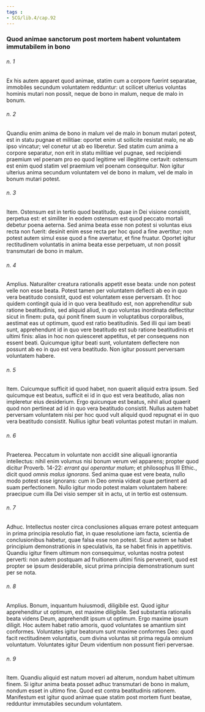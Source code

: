 ```yaml
---
tags : 
- SCG/lib.4/cap.92
---
```


### Quod animae sanctorum post mortem habent voluntatem immutabilem in bono

###### n. 1
Ex his autem apparet quod animae, statim cum a corpore fuerint separatae, immobiles secundum voluntatem redduntur: ut scilicet ulterius voluntas hominis mutari non possit, neque de bono in malum, neque de malo in bonum.

###### n. 2
Quandiu enim anima de bono in malum vel de malo in bonum mutari potest, est in statu pugnae et militiae: oportet enim ut sollicite resistat malo, ne ab ipso vincatur; vel conetur ut ab eo liberetur. Sed statim cum anima a corpore separatur, non erit in statu militiae vel pugnae, sed recipiendi praemium vel poenam pro eo quod legitime vel illegitime certavit: ostensum est enim quod statim vel praemium vel poenam consequitur. Non igitur ulterius anima secundum voluntatem vel de bono in malum, vel de malo in bonum mutari potest.

###### n. 3
Item. Ostensum est in tertio quod beatitudo, quae in Dei visione consistit, perpetua est: et similiter in eodem ostensum est quod peccato mortali debetur poena aeterna. Sed anima beata esse non potest si voluntas eius recta non fuerit: desinit enim esse recta per hoc quod a fine avertitur; non potest autem simul esse quod a fine avertatur, et fine fruatur. Oportet igitur rectitudinem voluntatis in anima beata esse perpetuam, ut non possit transmutari de bono in malum.

###### n. 4
Amplius. Naturaliter creatura rationalis appetit esse beata: unde non potest velle non esse beata. Potest tamen per voluntatem deflecti ab eo in quo vera beatitudo consistit, quod est voluntatem esse perversam. Et hoc quidem contingit quia id in quo vera beatitudo est, non apprehenditur sub ratione beatitudinis, sed aliquid aliud, in quo voluntas inordinata deflectitur sicut in finem: puta, qui ponit finem suum in voluptatibus corporalibus, aestimat eas ut optimum, quod est ratio beatitudinis. Sed illi qui iam beati sunt, apprehendunt id in quo vere beatitudo est sub ratione beatitudinis et ultimi finis: alias in hoc non quiesceret appetitus, et per consequens non essent beati. Quicumque igitur beati sunt, voluntatem deflectere non possunt ab eo in quo est vera beatitudo. Non igitur possunt perversam voluntatem habere.

###### n. 5
Item. Cuicumque sufficit id quod habet, non quaerit aliquid extra ipsum. Sed quicumque est beatus, sufficit ei id in quo est vera beatitudo, alias non impleretur eius desiderium. Ergo quicunque est beatus, nihil aliud quaerit quod non pertineat ad id in quo vera beatitudo consistit. Nullus autem habet perversam voluntatem nisi per hoc quod vult aliquid quod repugnat ei in quo vera beatitudo consistit. Nullius igitur beati voluntas potest mutari in malum.

###### n. 6
Praeterea. Peccatum in voluntate non accidit sine aliquali ignorantia intellectus: nihil enim volumus nisi bonum verum vel apparens; propter quod dicitur Proverb. 14-22: *errant qui operantur malum*; et philosophus III Ethic., dicit quod *omnis malus ignorans*. Sed anima quae est vere beata, nullo modo potest esse ignorans: cum in Deo omnia videat quae pertinent ad suam perfectionem. Nullo igitur modo potest malam voluntatem habere: praecipue cum illa Dei visio semper sit in actu, ut in tertio est ostensum.

###### n. 7
Adhuc. Intellectus noster circa conclusiones aliquas errare potest antequam in prima principia resolutio fiat, in quae resolutione iam facta, scientia de conclusionibus habetur, quae falsa esse non potest. Sicut autem se habet principium demonstrationis in speculativis, ita se habet finis in appetitivis. Quandiu igitur finem ultimum non consequimur, voluntas nostra potest perverti: non autem postquam ad fruitionem ultimi finis pervenerit, quod est propter se ipsum desiderabile, sicut prima principia demonstrationum sunt per se nota.

###### n. 8
Amplius. Bonum, inquantum huiusmodi, diligibile est. Quod igitur apprehenditur ut optimum, est maxime diligibile. Sed substantia rationalis beata videns Deum, apprehendit ipsum ut optimum. Ergo maxime ipsum diligit. Hoc autem habet ratio amoris, quod voluntates se amantium sint conformes. Voluntates igitur beatorum sunt maxime conformes Deo: quod facit rectitudinem voluntatis, cum divina voluntas sit prima regula omnium voluntatum. Voluntates igitur Deum videntium non possunt fieri perversae.

###### n. 9
Item. Quandiu aliquid est natum moveri ad alterum, nondum habet ultimum finem. Si igitur anima beata posset adhuc transmutari de bono in malum, nondum esset in ultimo fine. Quod est contra beatitudinis rationem. Manifestum est igitur quod animae quae statim post mortem fiunt beatae, redduntur immutabiles secundum voluntatem.

